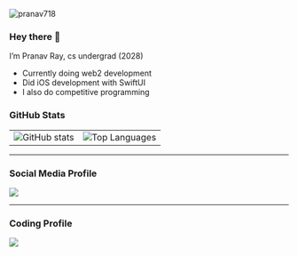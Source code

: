 <p align="left">
  <img src="https://komarev.com/ghpvc/?username=pranav718" alt="pranav718" />
</p>

### Hey there 👋

I’m Pranav Ray, cs undergrad (2028)

- Currently doing web2 development  
- Did iOS development with SwiftUI  
- I also do competitive programming

### GitHub Stats

<table>
  <tr>
    <td>
      <img src="https://github-readme-stats.vercel.app/api?username=pranav718&show_icons=true&theme=dark" alt="GitHub stats" />
    </td>
    <td>
      <img src="https://github-readme-mwendwa.vercel.app/api/top-langs/?username=pranav718&layout=compact&count_private=true&theme=dark" alt="Top Languages" />
    </td>
  </tr>
</table>

---

### Social Media Profile

[<img src="https://img.shields.io/badge/Twitter-%231DA1F2.svg?style=for-the-badge&logo=Twitter&logoColor=white" />](https://twitter.com/knightkun__)

---

### Coding Profile

[<img src="https://img.shields.io/badge/Codeforces-445f9d?style=for-the-badge&logo=Codeforces&logoColor=white" />](https://codeforces.com/profile/knightkun__/)

